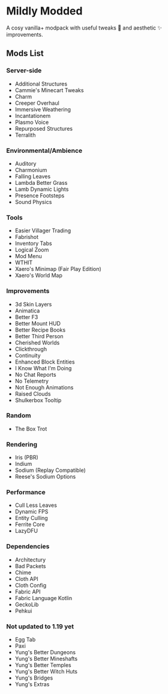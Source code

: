 # Mildly Modded

A cosy vanilla+ modpack with useful tweaks 🔧 and aesthetic ✨ improvements.

## Mods List

### Server-side

- Additional Structures
- Cammie's Minecart Tweaks
- Charm
- Creeper Overhaul
- Immersive Weathering
- Incantationem
- Plasmo Voice
- Repurposed Structures
- Terralith

### Environmental/Ambience

- Auditory
- Charmonium
- Falling Leaves
- Lambda Better Grass
- Lamb Dynamic Lights
- Presence Footsteps
- Sound Physics

### Tools

- Easier Villager Trading
- Fabrishot
- Inventory Tabs
- Logical Zoom
- Mod Menu
- WTHIT
- Xaero's Minimap (Fair Play Edition)
- Xaero's World Map

### Improvements

- 3d Skin Layers
- Animatica
- Better F3
- Better Mount HUD
- Better Recipe Books
- Better Third Person
- Cherished Worlds
- Clickthrough
- Continuity
- Enhanced Block Entities
- I Know What I'm Doing
- No Chat Reports
- No Telemetry
- Not Enough Animations
- Raised Clouds
- Shulkerbox Tooltip

### Random

- The Box Trot

### Rendering

- Iris (PBR)
- Indium
- Sodium (Replay Compatible)
- Reese's Sodium Options

### Performance

- Cull Less Leaves
- Dynamic FPS
- Entity Culling
- Ferrite Core
- LazyDFU

### Dependencies

- Architectury
- Bad Packets
- Chime
- Cloth API
- Cloth Config
- Fabric API
- Fabric Language Kotlin
- GeckoLib
- Pehkui

### Not updated to 1.19 yet

- Egg Tab
- Paxi
- Yung's Better Dungeons
- Yung's Better Mineshafts
- Yung's Better Temples
- Yung's Better Witch Huts
- Yung's Bridges
- Yung's Extras
